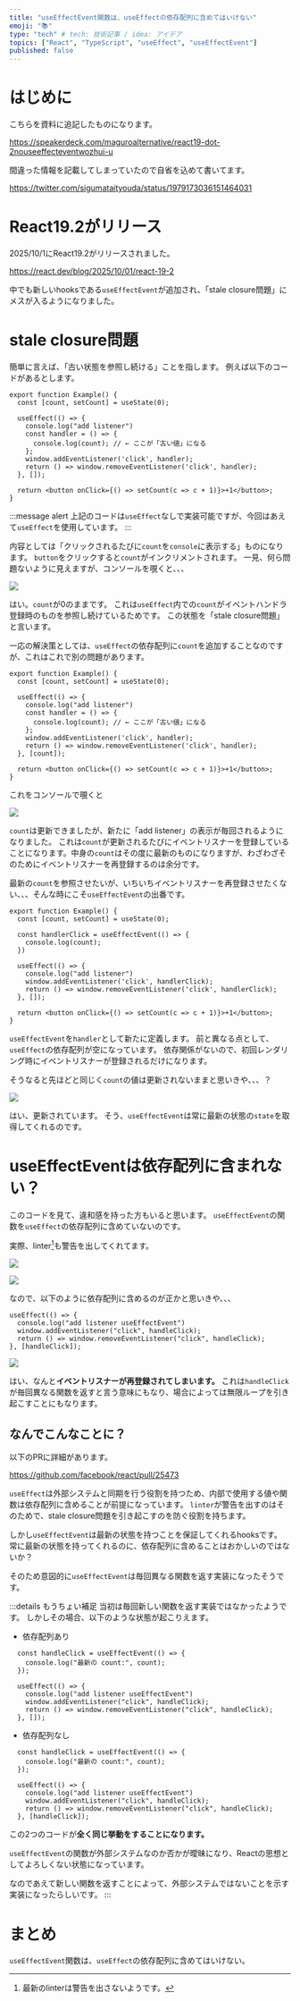 ```yaml
---
title: "useEffectEvent関数は、useEffectの依存配列に含めてはいけない"
emoji: "📚"
type: "tech" # tech: 技術記事 / idea: アイデア
topics: ["React", "TypeScript", "useEffect", "useEffectEvent"]
published: false
---
```


# はじめに

こちらを資料に追記したものになります。

https://speakerdeck.com/maguroalternative/react19-dot-2nouseeffecteventwozhui-u

間違った情報を記載してしまっていたので自省を込めて書いてます。

https://twitter.com/sigumataityouda/status/1979173036151464031

# React19.2がリリース

2025/10/1にReact19.2がリリースされました。

https://react.dev/blog/2025/10/01/react-19-2

中でも新しいhooksである`useEffectEvent`が追加され、「stale closure問題」にメスが入るようになりました。

# stale closure問題

簡単に言えば、「古い状態を参照し続ける」ことを指します。
例えば以下のコードがあるとします。

```tsx
export function Example() {
  const [count, setCount] = useState(0);

  useEffect(() => {
    console.log("add listener")
    const handler = () => {
      console.log(count); // ← ここが「古い値」になる
    };
    window.addEventListener('click', handler);
    return () => window.removeEventListener('click', handler);
  }, []);
  
  return <button onClick={() => setCount(c => c + 1)}>+1</button>;
}
```

:::message alert
上記のコードは`useEffect`なしで実装可能ですが、今回はあえて`useEffect`を使用しています。
:::

内容としては「クリックされるたびに`count`を`console`に表示する」ものになります。
`button`をクリックすると`count`がインクリメントされます。
一見、何ら問題ないように見えますが、コンソールを覗くと、、、

![](https://storage.googleapis.com/zenn-user-upload/95d36289b145-20251031.png)

はい。`count`が0のままです。
これは`useEffect`内での`count`がイベントハンドラ登録時のものを参照し続けているためです。
この状態を「stale closure問題」と言います。

一応の解決策としては、`useEffect`の依存配列に`count`を追加することなのですが、これはこれで別の問題があります。

```tsx
export function Example() {
  const [count, setCount] = useState(0);

  useEffect(() => {
    console.log("add listener")
    const handler = () => {
      console.log(count); // ← ここが「古い値」になる
    };
    window.addEventListener('click', handler);
    return () => window.removeEventListener('click', handler);
  }, [count]);
  
  return <button onClick={() => setCount(c => c + 1)}>+1</button>;
}
```

これをコンソールで覗くと

![](https://storage.googleapis.com/zenn-user-upload/431ef1944cc7-20251031.png)

`count`は更新できましたが、新たに「add listener」の表示が毎回されるようになりました。
これは`count`が更新されるたびにイベントリスナーを登録していることになります。中身の`count`はその度に最新のものになりますが、わざわざそのためにイベントリスナーを再登録するのは余分です。

最新の`count`を参照させたいが、いちいちイベントリスナーを再登録させたくない、、、そんな時にこそ`useEffectEvent`の出番です。

```tsx
export function Example() {
  const [count, setCount] = useState(0);

  const handlerClick = useEffectEvent(() => {
    console.log(count);
  })

  useEffect(() => {
    console.log("add listener")
    window.addEventListener('click', handlerClick);
    return () => window.removeEventListener('click', handlerClick);
  }, []);
  
  return <button onClick={() => setCount(c => c + 1)}>+1</button>;
}
```

`useEffectEvent`を`handler`として新たに定義します。
前と異なる点として、`useEffect`の依存配列が空になっています。
依存関係がないので、初回レンダリング時にイベントリスナーが登録されるだけになります。

そうなると先ほどと同じく`count`の値は更新されないままと思いきや、、、？

![](https://storage.googleapis.com/zenn-user-upload/467de2ee1179-20251031.png)

はい、更新されています。
そう、`useEffectEvent`は常に最新の状態の`state`を取得してくれるのです。

# useEffectEventは依存配列に含まれない？

このコードを見て、違和感を持った方もいると思います。
`useEffectEvent`の関数を`useEffect`の依存配列に含めていないのです。

実際、linter[^1]も警告を出してくれてます。

![](https://storage.googleapis.com/zenn-user-upload/e7c4e02318d3-20251031.png)

![](https://storage.googleapis.com/zenn-user-upload/47fc1f864b4d-20251031.png)


なので、以下のように依存配列に含めるのが正かと思いきや、、、

```tsx
useEffect(() => {
  console.log("add listener useEffectEvent")
  window.addEventListener("click", handleClick);
  return () => window.removeEventListener("click", handleClick);
}, [handleClick]);
```

![](https://storage.googleapis.com/zenn-user-upload/eb5ae2189eb7-20251031.png)

はい、なんと**イベントリスナーが再登録されてしまいます。**
これは`handleClick`が毎回異なる関数を返すと言う意味にもなり、場合によっては無限ループを引き起こすことにもなります。

## なんでこんなことに？

以下のPRに詳細があります。

https://github.com/facebook/react/pull/25473

`useEffect`は外部システムと同期を行う役割を持つため、内部で使用する値や関数は依存配列に含めることが前提になっています。
`linter`が警告を出すのはそのためで、stale closure問題を引き起こすのを防ぐ役割を持ちます。

しかし`useEffectEvent`は最新の状態を持つことを保証してくれるhooksです。
常に最新の状態を持ってくれるのに、依存配列に含めることはおかしいのではないか？

そのため意図的に`useEffectEvent`は毎回異なる関数を返す実装になったそうです。

:::details もうちょい補足
当初は毎回新しい関数を返す実装ではなかったようです。
しかしその場合、以下のような状態が起こりえます。

- 依存配列あり
```tsx
  const handleClick = useEffectEvent(() => {
    console.log("最新の count:", count);
  });

  useEffect(() => {
    console.log("add listener useEffectEvent")
    window.addEventListener("click", handleClick);
    return () => window.removeEventListener("click", handleClick);
  }, []);
```

- 依存配列なし
```tsx
  const handleClick = useEffectEvent(() => {
    console.log("最新の count:", count);
  });

  useEffect(() => {
    console.log("add listener useEffectEvent")
    window.addEventListener("click", handleClick);
    return () => window.removeEventListener("click", handleClick);
  }, [handleClick]);
```

この2つのコードが**全く同じ挙動をすることになります。**

`useEffectEvent`の関数が外部システムなのか否かが曖昧になり、Reactの思想としてよろしくない状態になっています。

なのであえて新しい関数を返すことによって、外部システムではないことを示す実装になったらしいです。
:::

# まとめ

`useEffectEvent`関数は、`useEffect`の依存配列に含めてはいけない。



[^1]: 最新のlinterは警告を出さないようです。
